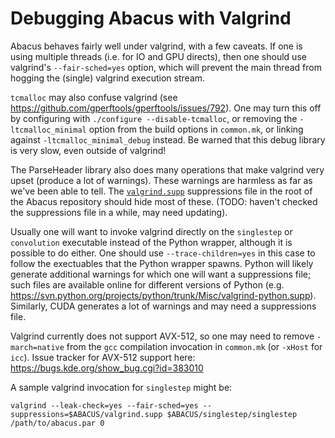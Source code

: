 # Debugging Abacus with Valgrind

Abacus behaves fairly well under valgrind, with a few caveats.
If one is using multiple threads (i.e. for IO and GPU directs),
then one should use valgrind's `--fair-sched=yes` option, which will
prevent the main thread from hogging the (single) valgrind
execution stream.

`tcmalloc` may also confuse valgrind (see https://github.com/gperftools/gperftools/issues/792).
One may turn this off by configuring with `./configure --disable-tcmalloc`, or
removing the `-ltcmalloc_minimal` option from
the build options in `common.mk`, or linking against `-ltcmalloc_minimal_debug`
instead.  Be warned that this debug library is very slow, even outside
of valgrind!

The ParseHeader library also does many operations
that make valgrind very upset (produce a lot of warnings).
These warnings are harmless as far as we've been able to tell.
The [`valgrind.supp`](https://github.com/abacusorg/abacus/blob/master/valgrind.supp)
suppressions file in the root of the Abacus repository should hide
most of these. (TODO: haven't checked the suppressions file
in a while, may need updating).

Usually one will want to invoke valgrind directly on the 
`singlestep` or `convolution` executable instead of the
Python wrapper, although it is possible to do either.  One should
use `--trace-children=yes` in this case to follow the exectuables
that the Python wrapper spawns.  Python will likely generate additional
warnings for which one will want a suppressions file; such files
are available online for different versions of Python
(e.g. https://svn.python.org/projects/python/trunk/Misc/valgrind-python.supp).
Similarly, CUDA generates a lot of warnings and may need a suppressions file.

Valgrind currently does not support AVX-512, so one may need to remove `-march=native`
from the `gcc` compilation invocation in `common.mk` (or `-xHost` for `icc`).
Issue tracker for AVX-512 support here: https://bugs.kde.org/show_bug.cgi?id=383010




A sample valgrind invocation for `singlestep` might be:
```
valgrind --leak-check=yes --fair-sched=yes --suppressions=$ABACUS/valgrind.supp $ABACUS/singlestep/singlestep /path/to/abacus.par 0
```
